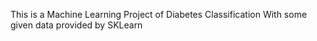 This is a Machine Learning Project of Diabetes Classification With some given data provided by SKLearn
